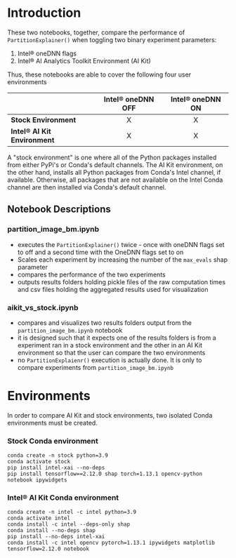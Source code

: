 # Introduction
These two notebooks, together, compare the performance of `PartitionExplainer()` when toggling two binary experiment parameters:
1. Intel® oneDNN flags
2. Intel® AI Analytics Toolkit Environment (AI Kit)

Thus, these notebooks are able to cover the following four user environments

| |Intel®  oneDNN OFF | Intel® oneDNN ON |
| -- | :--: | :--: |
| __Stock Environment__ | X | X |
| __Intel® AI Kit Environment__ | X | X | 

A "stock environment" is one where all of the Python packages installed from either PyPi's or Conda's default channels. The AI Kit environment, on the other hand, installs all Python packages from Conda's Intel channel, if available. Otherwise, all packages that are not available on the Intel Conda channel are then installed via Conda's default channel.

## Notebook Descriptions
### __partition_image_bm.ipynb__
- executes the  `PartitionExplainer()` twice - once with oneDNN flags set to off and a second time with the OneDNN flags set to on
- Scales each experiment by increasing the number of the `max_evals` shap parameter
- compares the performance of the two experiments 
- outputs results folders holding pickle files of the raw computation times and csv files holding the aggregated results used for visualization
### __aikit_vs_stock.ipynb__
- compares and visualizes two results folders output from the `partition_image_bm.ipynb` notebook
- it is designed such that it expects one of the results folders is from a experiment ran in a stock environment and the other in an AI Kit environment so that the user can compare the two environments
- no `PartitionExplaienr()` execution is actually done. It is only to compare experiments from `partition_image_bm.ipynb`

# Environments
In order to compare AI Kit and stock environments, two isolated Conda environments must be created.

### __Stock Conda environment__
```
conda create -n stock python=3.9
conda activate stock
pip install intel-xai --no-deps
pip install tensorflow==2.12.0 shap torch=1.13.1 opencv-python notebook ipywidgets
```

### __Intel® AI Kit Conda environment__
```
conda create -n intel -c intel python=3.9
conda activate intel
conda install -c intel --deps-only shap
conda install --no-deps shap
pip install --no-deps intel-xai
conda install -c intel opencv pytorch=1.13.1 ipywidgets matplotlib tensorflow=2.12.0 notebook
```

